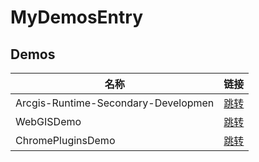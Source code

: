 # MyDemosEntry

## Demos
名称|链接
-|-
Arcgis-Runtime-Secondary-Developmen|[跳转](https://github.com/soitwaterdemos/Arcgis-Runtime-Secondary-Developmen)
WebGISDemo|[跳转](https://github.com/soitwaterdemos/WebGISDemo)
ChromePluginsDemo|[跳转](https://github.com/soitwaterdemos/ChromePluginsDemo)